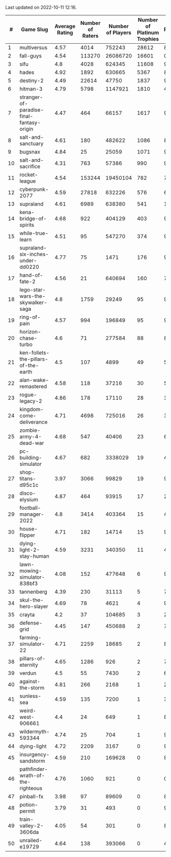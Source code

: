 Last updated on 2022-10-11 12:16.


|#|Game Slug|Average Rating|Number of Raters|Number of Players|Number of Platinum Trophies|Max Rarity (%)|
|---|---|---|---|---|---|---|
|1|multiversus|4.57|4014|752243|28612|81|
|2|fall-guys|4.54|113270|26086720|16601|0.6|
|3|sifu|4.8|4028|624345|11608|96|
|4|hades|4.92|1892|630665|5367|89|
|5|destiny-2|4.49|22614|47750|1837|98|
|6|hitman-3|4.79|5798|1147921|1810|48|
|7|stranger-of-paradise-final-fantasy-origin|4.47|464|66157|1617|98|
|8|salt-and-sanctuary|4.61|180|482622|1086|83|
|9|bugsnax|4.84|25|25059|1071|97|
|10|salt-and-sacrifice|4.31|763|57386|990|91|
|11|rocket-league|4.54|153244|19450104|782|74|
|12|cyberpunk-2077|4.59|27818|632226|576|61|
|13|supraland|4.61|6989|638380|541|100|
|14|kena-bridge-of-spirits|4.68|922|404129|403|94|
|15|while-true-learn|4.51|95|547270|374|93|
|16|supraland-six-inches-under-dd0220|4.77|75|1471|176|99|
|17|hand-of-fate-2|4.56|21|640694|160|72|
|18|lego-star-wars-the-skywalker-saga|4.8|1759|29249|95|98|
|19|ring-of-pain|4.57|994|196849|95|97|
|20|horizon-chase-turbo|4.6|71|277584|88|83|
|21|ken-follets-the-pillars-of-the-earth|4.5|107|4899|49|57|
|22|alan-wake-remastered|4.58|118|37216|30|5|
|23|rogue-legacy-2|4.86|178|17110|28|36|
|24|kingdom-come-deliverance|4.71|4698|725016|26|30|
|25|zombie-army-4-dead-war|4.68|547|40406|23|66|
|26|pc-building-simulator|4.67|682|3338029|19|47|
|27|shop-titans-d95c1c|3.97|3066|99829|19|98|
|28|disco-elysium|4.87|464|93915|17|28|
|29|football-manager-2022|4.8|3414|403364|15|48|
|30|house-flipper|4.71|182|14714|15|93|
|31|dying-light-2-stay-human|4.59|3231|340350|11|48|
|32|lawn-mowing-simulator-838bf3|4.08|152|477648|6|91|
|33|tannenberg|4.39|230|31113|5|78|
|34|skul-the-hero-slayer|4.69|78|4621|4|96|
|35|crayta|4.2|37|104685|3|23|
|36|defense-grid|4.45|147|450688|2|79|
|37|farming-simulator-22|4.71|2259|18685|2|83|
|38|pillars-of-eternity|4.65|1286|926|2|79|
|39|verdun|4.5|55|7430|2|67|
|40|against-the-storm|4.81|266|2168|1|28|
|41|sunless-sea|4.59|135|7200|1|38|
|42|weird-west-906661|4.4|24|649|1|80|
|43|wildermyth-593344|4.74|25|704|1|90|
|44|dying-light|4.72|2209|3167|0|98|
|45|insurgency-sandstorm|4.59|210|169628|0|8|
|46|pathfinder-wrath-of-the-righteous|4.76|1060|921|0|0.1|
|47|pinball-fx|3.98|97|89609|0|86|
|48|potion-permit|3.79|31|493|0|97|
|49|train-valley-2-3606da|4.05|54|301|0|89|
|50|unrailed-e19729|4.64|138|393066|0|40|
